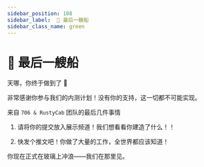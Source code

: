 ```yaml
---
sidebar_position: 108
sidebar_label:  🏁 最后一艘船
sidebar_class_name: green
---
```


# 🏁 最后一艘船

天哪，你终于做到了 🫡

非常感谢你参与我们的内测计划！没有你的支持，这一切都不可能实现。

来自 `706 & RustyCab` 团队的最后几件事情

1. 请将你的提交放入展示频道！我们想看看你建造了什么！！

2. 快发个推文吧！你做了大量的工作，全世界都应该知道！

你现在正式在玻璃上冲浪——我们在那里见。
